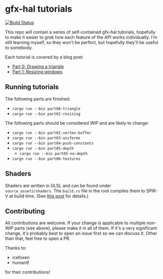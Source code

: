 # gfx-hal tutorials

[![Build Status](https://travis-ci.org/Mistodon/gfx-hal-tutorials.svg?branch=master)](https://travis-ci.org/Mistodon/gfx-hal-tutorials)

This repo will contain a series of self-contained gfx-hal tutorials, hopefully to make it easier to grok how each feature of the API works individually. I'm still learning myself, so they won't be perfect, but hopefully they'll be useful to somebody.

Each tutorial is covered by a blog post:

- [Part 0: Drawing a triangle](https://falseidolfactory.com/2018/08/16/gfx-hal-part-0-drawing-a-triangle.html)
- [Part 1: Resizing windows](https://falseidolfactory.com/2018/08/23/gfx-hal-part-1-resizing-windows.html)

## Running tutorials

The following parts are finished:

- `cargo run --bin part00-triangle`
- `cargo run --bin part01-resizing`

The following parts should be considered WIP and are likely to change:

- `cargo run --bin part02-vertex-buffer`
- `cargo run --bin part03-uniforms`
- `cargo run --bin part04-push-constants`
- `cargo run --bin part05-depth`
    - `cargo run --bin part05-no-depth`
- `cargo run --bin part06-textures`

## Shaders

Shaders are written in GLSL and can be found under `source_assets/shaders`. The `build.rs` file in the root compiles them to SPIR-V at build time. (See [this post](https://falseidolfactory.com/2018/06/23/compiling-glsl-to-spirv-at-build-time.html) for details.)

## Contributing

All contributions are welcome. If your change is applicable to multiple non-WIP parts (see above), please make it in all of them. If it's a very significant change, it's probably best to open an issue first so we can discuss it. Other than that, feel free to open a PR.

Thanks to:

- icefoxen
- human9

for their contributions!
